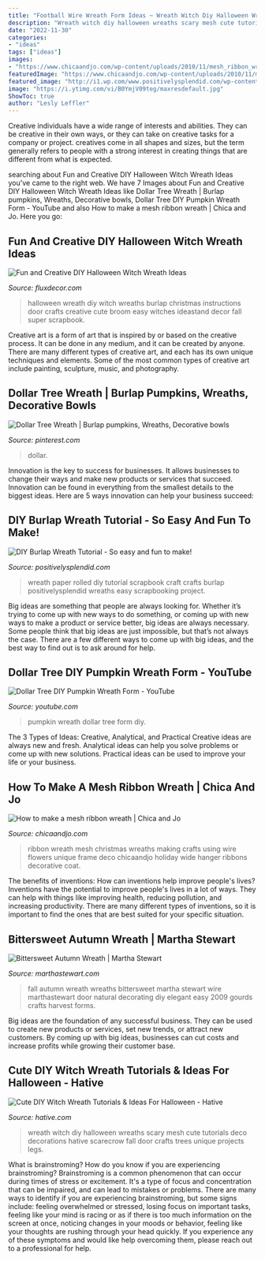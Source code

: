 ```yaml
---
title: "Football Wire Wreath Form Ideas ~ Wreath Witch Diy Halloween Wreaths Scary Mesh Cute Tutorials Deco Decorations Hative Scarecrow Fall Door Crafts Trees Unique Projects Legs"
description: "Wreath witch diy halloween wreaths scary mesh cute tutorials deco decorations hative scarecrow fall door crafts trees unique projects legs"
date: "2022-11-30"
categories:
- "ideas"
tags: ["ideas"]
images:
- "https://www.chicaandjo.com/wp-content/uploads/2010/11/mesh_ribbon_wreath_07.jpg"
featuredImage: "https://www.chicaandjo.com/wp-content/uploads/2010/11/mesh_ribbon_wreath_07.jpg"
featured_image: "http://i1.wp.com/www.positivelysplendid.com/wp-content/uploads/2014/04/rolled-paper-wreath-4.jpg?w=643"
image: "https://i.ytimg.com/vi/B0YmjV09teg/maxresdefault.jpg"
ShowToc: true
author: "Lesly Leffler"
---
```



Creative individuals have a wide range of interests and abilities. They can be creative in their own ways, or they can take on creative tasks for a company or project. creatives come in all shapes and sizes, but the term generally refers to people with a strong interest in creating things that are different from what is expected.

	

		
searching about Fun and Creative DIY Halloween Witch Wreath Ideas you've came to the right web. We have 7 Images about Fun and Creative DIY Halloween Witch Wreath Ideas like Dollar Tree Wreath | Burlap pumpkins, Wreaths, Decorative bowls, Dollar Tree DIY Pumpkin Wreath Form - YouTube and also How to make a mesh ribbon wreath | Chica and Jo. Here you go:
		
    
## Fun And Creative DIY Halloween Witch Wreath Ideas

<img loading=lazy src="http://fluxdecor.com/wp-content/uploads/2015/09/diy-halloween-witch-wreaths/8-diy-halloween-witch-wreaths.jpg" onerror="this.onerror=null;this.src='https://tse1.mm.bing.net/th?id=OIP.Z7NsE02GUHG4GTwKAVU0rAHaKE&amp;pid=15.1';" alt="Fun and Creative DIY Halloween Witch Wreath Ideas">

_Source: fluxdecor.com_

>halloween wreath diy witch wreaths burlap christmas instructions door crafts creative cute broom easy witches ideastand decor fall super scrapbook. 

	

Creative art is a form of art that is inspired by or based on the creative process. It can be done in any medium, and it can be created by anyone. There are many different types of creative art, and each has its own unique techniques and elements. Some of the most common types of creative art include painting, sculpture, music, and photography.

    
## Dollar Tree Wreath | Burlap Pumpkins, Wreaths, Decorative Bowls

<img loading=lazy src="https://i.pinimg.com/736x/4e/eb/33/4eeb33c4ef1d3595ef46dd8db850b94a.jpg" onerror="this.onerror=null;this.src='https://tse3.mm.bing.net/th?id=OIP.nZCssTnMzaZOuKG83RXi-QHaI4&amp;pid=15.1';" alt="Dollar Tree Wreath | Burlap pumpkins, Wreaths, Decorative bowls">

_Source: pinterest.com_

>dollar. 

	

Innovation is the key to success for businesses. It allows businesses to change their ways and make new products or services that succeed. Innovation can be found in everything from the smallest details to the biggest ideas. Here are 5 ways innovation can help your business succeed: 

    
## DIY Burlap Wreath Tutorial - So Easy And Fun To Make!

<img loading=lazy src="http://i1.wp.com/www.positivelysplendid.com/wp-content/uploads/2014/04/rolled-paper-wreath-4.jpg?w=643" onerror="this.onerror=null;this.src='https://tse1.mm.bing.net/th?id=OIP.-lx97H4HO8NastT7QTEGHQHaKX&amp;pid=15.1';" alt="DIY Burlap Wreath Tutorial - So easy and fun to make!">

_Source: positivelysplendid.com_

>wreath paper rolled diy tutorial scrapbook craft crafts burlap positivelysplendid wreaths easy scrapbooking project. 

	

Big ideas are something that people are always looking for. Whether it’s trying to come up with new ways to do something, or coming up with new ways to make a product or service better, big ideas are always necessary. Some people think that big ideas are just impossible, but that’s not always the case. There are a few different ways to come up with big ideas, and the best way to find out is to ask around for help.

    
## Dollar Tree DIY Pumpkin Wreath Form - YouTube

<img loading=lazy src="https://i.ytimg.com/vi/B0YmjV09teg/maxresdefault.jpg" onerror="this.onerror=null;this.src='https://tse2.mm.bing.net/th?id=OIP.wjNTkVVAolAFO8tegI0kxAHaEK&amp;pid=15.1';" alt="Dollar Tree DIY Pumpkin Wreath Form - YouTube">

_Source: youtube.com_

>pumpkin wreath dollar tree form diy. 

	

The 3 Types of Ideas: Creative, Analytical, and Practical
Creative ideas are always new and fresh. Analytical ideas can help you solve problems or come up with new solutions. Practical ideas can be used to improve your life or your business.

    
## How To Make A Mesh Ribbon Wreath | Chica And Jo

<img loading=lazy src="https://www.chicaandjo.com/wp-content/uploads/2010/11/mesh_ribbon_wreath_07.jpg" onerror="this.onerror=null;this.src='https://tse3.mm.bing.net/th?id=OIP.Mc5PIqUlw3gc3K2fX2FZDAHaE7&amp;pid=15.1';" alt="How to make a mesh ribbon wreath | Chica and Jo">

_Source: chicaandjo.com_

>ribbon wreath mesh christmas wreaths making crafts using wire flowers unique frame deco chicaandjo holiday wide hanger ribbons decorative coat. 

	

The benefits of inventions: How can inventions help improve people's lives?
Inventions have the potential to improve people's lives in a lot of ways. They can help with things like improving health, reducing pollution, and increasing productivity. There are many different types of inventions, so it is important to find the ones that are best suited for your specific situation.

    
## Bittersweet Autumn Wreath | Martha Stewart

<img loading=lazy src="https://assets.marthastewart.com/styles/wmax-520-highdpi/d18/msl_oct06_wreathht/msl_oct06_wreathht_vert.jpg?itok=pQmJFZMJ" onerror="this.onerror=null;this.src='https://tse4.mm.bing.net/th?id=OIP.Efqw1L-IMBp18_S-K-thqQHaJQ&amp;pid=15.1';" alt="Bittersweet Autumn Wreath | Martha Stewart">

_Source: marthastewart.com_

>fall autumn wreath wreaths bittersweet martha stewart wire marthastewart door natural decorating diy elegant easy 2009 gourds crafts harvest forms. 

	

Big ideas are the foundation of any successful business. They can be used to create new products or services, set new trends, or attract new customers. By coming up with big ideas, businesses can cut costs and increase profits while growing their customer base.

    
## Cute DIY Witch Wreath Tutorials &amp; Ideas For Halloween - Hative

<img loading=lazy src="https://hative.com/wp-content/uploads/2015/09/cute-diy-witch-wreath-tutorials/16-cute-diy-witch-wreath-tutorials.jpg" onerror="this.onerror=null;this.src='https://tse3.mm.bing.net/th?id=OIP.wPjLRflEqQVZhmUpj-9nEAHaLH&amp;pid=15.1';" alt="Cute DIY Witch Wreath Tutorials &amp; Ideas For Halloween - Hative">

_Source: hative.com_

>wreath witch diy halloween wreaths scary mesh cute tutorials deco decorations hative scarecrow fall door crafts trees unique projects legs. 

	

What is brainstroming?
How do you know if you are experiencing brainstroming? Brainstroming is a common phenomenon that can occur during times of stress or excitement. It's a type of focus and concentration that can be impaired, and can lead to mistakes or problems. There are many ways to identify if you are experiencing brainstroming, but some signs include: feeling overwhelmed or stressed, losing focus on important tasks, feeling like your mind is racing or as if there is too much information on the screen at once, noticing changes in your moods or behavior, feeling like your thoughts are rushing through your head quickly. If you experience any of these symptoms and would like help overcoming them, please reach out to a professional for help.


